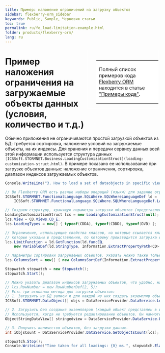 ```yaml
---
title: Пример: наложение ограничений на загрузку объектов
sidebar: flexberry-orm_sidebar
keywords: Public, Sample, Черновик статьи
toc: true
permalink: ru/fo_load-limitation-example.html
folder: products/flexberry-orm/
lang: ru
---
```


<div style="margin:5px; padding-left:28px; float:right; width:40%; outline:1px solid white;"> <br> <table border="0" width="100%" bgcolor="#6495ED"> <tbody><tr><td bgcolor="#FFFFFF"> 

Полный список примеров кода [Flexberry ORM](flexberry-o-r-m.html) находится в статье ["Примеры кода"](code-samples.html).

</td>
</tr></tbody></table></a>
</div>

# Пример наложения ограничения на загружаемые объекты данных (условия, количество и т.д.)

Обычно приложения не ограничиваются простой загрузкой объектов из БД: требуется сортировка, наложение условий на загружаемые объекты, на их индексы.
Для хранения и передачи сервису данных всей этой информации используется структура данных `[ICSSoft.STORMNET.Business.LoadingCustomizationStruct](loading-customization-struct.html)`.
В примере показано ее использование при загрузке объектов данных: наложение ограничения, сортировка, диапазон индексов загружаемых объектов.

```cs
Console.WriteLine("3. How to load a set of dataobjects in specific view, limitation, quantity, etc..");

// Во Flexberry ORM есть разные наборы операций (языки) для задание ограничений. Самый простой - SQLWhereLanguageDef.
ICSSoft.STORMNET.FunctionalLanguage.SQLWhere.SQLWhereLanguageDef ld =
    ICSSoft.STORMNET.FunctionalLanguage.SQLWhere.SQLWhereLanguageDef.LanguageDef;

// Создаем структуру, хранящую параметры загрузки объектов (представление, типы данных, ограничение и т.д.).
LoadingCustomizationStruct lcs = new LoadingCustomizationStruct(null);
lcs.View = CD.Views.CD_E;
lcs.LoadingTypes = new[] { typeof(CDDA), typeof(CDDD), typeof(DVD) };

// Ограничение, использующие свойства классов, на которые ссылается класс CS. Могут быть использованы те свойства, 
// которые указаны в представлении, по которому производится загрузка объектов.
lcs.LimitFunction = ld.GetFunction(ld.funcEQ,
    new VariableDef(ld.StringType, Information.ExtractPropertyPath<CD>(c => c.Publisher.Country.Name)), "USA");

// Параметры сортировки загружаемых объектов. Указать можно также только свойства, которые есть в представлении.
lcs.ColumnsSort = new[] { new ColumnsSortDef(Information.ExtractPropertyName<CD>(c => c.Name), ICSSoft.STORMNET.Business.SortOrder.Asc) };

Stopwatch stopwatch = new Stopwatch();
stopwatch.Start();

// Можно указать диапазон индексов загружаемых объектов, что удобно, например, для постраничного вывода.
// lcs.RowNumber = new RowNumberDef(2, 5);
// Есть три основных метода для загрузки объектов:
// 1. Загрузить из БД записи и для каждой из них создать экземпляр объекта данных.
ICSSoft.STORMNET.DataObject[] objs = DataServiceProvider.DataService.LoadObjects(lcs);

// 2. Загрузить без создания экземпляров (каждый объект представлен в виде строки из значений свойств с разделителями). 
// Используется, когда не требуется редактирование объектов. Он намного быстрее!
ObjectStringDataView[] stringedview = DataServiceProvider.DataService.LoadStringedObjectView(';', lcs);

// 3. Получить количество объектов, без загрузки данных.
int iObjsCount = DataServiceProvider.DataService.GetObjectsCount(lcs);

stopwatch.Stop();
Console.WriteLine("Time taken for all loadings: {0} ms.", stopwatch.ElapsedMilliseconds);
```
